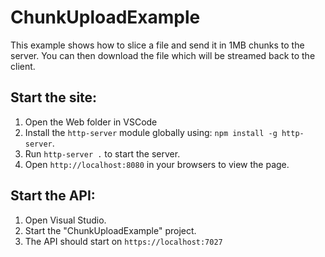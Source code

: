 # ChunkUploadExample

This example shows how to slice a file and send it in 1MB chunks to the server.
You can then download the file which will be streamed back to the client.

## Start the site:

1. Open the Web folder in VSCode
2. Install the `http-server` module globally using: `npm install -g http-server`.
3. Run `http-server .` to start the server.
4. Open `http://localhost:8080` in your browsers to view the page.

## Start the API:

1. Open Visual Studio.
2. Start the "ChunkUploadExample" project.
3. The API should start on `https://localhost:7027`
